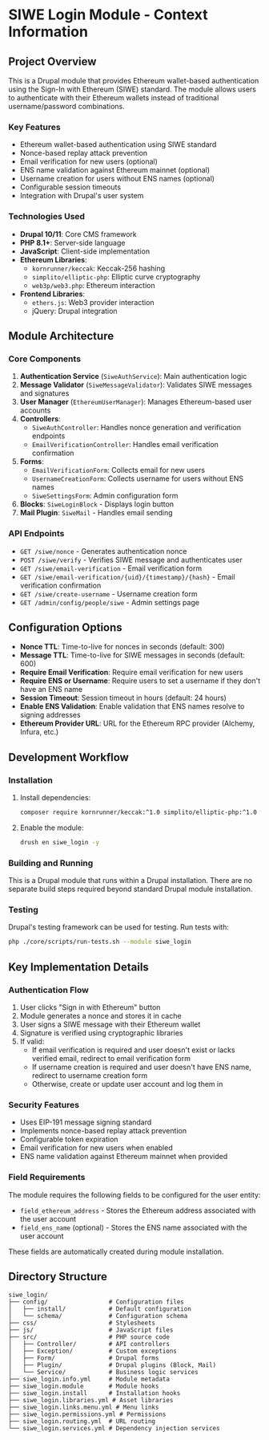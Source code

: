 # SIWE Login Module - Context Information

## Project Overview

This is a Drupal module that provides Ethereum wallet-based authentication using the Sign-In with Ethereum (SIWE) standard. The module allows users to authenticate with their Ethereum wallets instead of traditional username/password combinations.

### Key Features

- Ethereum wallet-based authentication using SIWE standard
- Nonce-based replay attack prevention
- Email verification for new users (optional)
- ENS name validation against Ethereum mainnet (optional)
- Username creation for users without ENS names (optional)
- Configurable session timeouts
- Integration with Drupal's user system

### Technologies Used

- **Drupal 10/11**: Core CMS framework
- **PHP 8.1+**: Server-side language
- **JavaScript**: Client-side implementation
- **Ethereum Libraries**:
  - `kornrunner/keccak`: Keccak-256 hashing
  - `simplito/elliptic-php`: Elliptic curve cryptography
  - `web3p/web3.php`: Ethereum interaction
- **Frontend Libraries**:
  - `ethers.js`: Web3 provider interaction
  - jQuery: Drupal integration

## Module Architecture

### Core Components

1. **Authentication Service** (`SiweAuthService`): Main authentication logic
2. **Message Validator** (`SiweMessageValidator`): Validates SIWE messages and signatures
3. **User Manager** (`EthereumUserManager`): Manages Ethereum-based user accounts
4. **Controllers**:
   - `SiweAuthController`: Handles nonce generation and verification endpoints
   - `EmailVerificationController`: Handles email verification confirmation
5. **Forms**:
   - `EmailVerificationForm`: Collects email for new users
   - `UsernameCreationForm`: Collects username for users without ENS names
   - `SiweSettingsForm`: Admin configuration form
6. **Blocks**: `SiweLoginBlock` - Displays login button
7. **Mail Plugin**: `SiweMail` - Handles email sending

### API Endpoints

- `GET /siwe/nonce` - Generates authentication nonce
- `POST /siwe/verify` - Verifies SIWE message and authenticates user
- `GET /siwe/email-verification` - Email verification form
- `GET /siwe/email-verification/{uid}/{timestamp}/{hash}` - Email verification confirmation
- `GET /siwe/create-username` - Username creation form
- `GET /admin/config/people/siwe` - Admin settings page

## Configuration Options

- **Nonce TTL**: Time-to-live for nonces in seconds (default: 300)
- **Message TTL**: Time-to-live for SIWE messages in seconds (default: 600)
- **Require Email Verification**: Require email verification for new users
- **Require ENS or Username**: Require users to set a username if they don't have an ENS name
- **Session Timeout**: Session timeout in hours (default: 24 hours)
- **Enable ENS Validation**: Enable validation that ENS names resolve to signing addresses
- **Ethereum Provider URL**: URL for the Ethereum RPC provider (Alchemy, Infura, etc.)

## Development Workflow

### Installation

1. Install dependencies:
   ```bash
   composer require kornrunner/keccak:^1.0 simplito/elliptic-php:^1.0 web3p/web3.php:^0.3.2
   ```
2. Enable the module:
   ```bash
   drush en siwe_login -y
   ```

### Building and Running

This is a Drupal module that runs within a Drupal installation. There are no separate build steps required beyond standard Drupal module installation.

### Testing

Drupal's testing framework can be used for testing. Run tests with:
```bash
php ./core/scripts/run-tests.sh --module siwe_login
```

## Key Implementation Details

### Authentication Flow

1. User clicks "Sign in with Ethereum" button
2. Module generates a nonce and stores it in cache
3. User signs a SIWE message with their Ethereum wallet
4. Signature is verified using cryptographic libraries
5. If valid:
   - If email verification is required and user doesn't exist or lacks verified email, redirect to email verification form
   - If username creation is required and user doesn't have ENS name, redirect to username creation form
   - Otherwise, create or update user account and log them in

### Security Features

- Uses EIP-191 message signing standard
- Implements nonce-based replay attack prevention
- Configurable token expiration
- Email verification for new users when enabled
- ENS name validation against Ethereum mainnet when provided

### Field Requirements

The module requires the following fields to be configured for the user entity:
- `field_ethereum_address` - Stores the Ethereum address associated with the user account
- `field_ens_name` (optional) - Stores the ENS name associated with the user account

These fields are automatically created during module installation.

## Directory Structure

```
siwe_login/
├── config/                 # Configuration files
│   ├── install/            # Default configuration
│   └── schema/             # Configuration schema
├── css/                    # Stylesheets
├── js/                     # JavaScript files
├── src/                    # PHP source code
│   ├── Controller/         # API controllers
│   ├── Exception/          # Custom exceptions
│   ├── Form/               # Drupal forms
│   ├── Plugin/             # Drupal plugins (Block, Mail)
│   └── Service/            # Business logic services
├── siwe_login.info.yml     # Module metadata
├── siwe_login.module       # Module hooks
├── siwe_login.install      # Installation hooks
├── siwe_login.libraries.yml # Asset libraries
├── siwe_login.links.menu.yml # Menu links
├── siwe_login.permissions.yml # Permissions
├── siwe_login.routing.yml  # URL routing
└── siwe_login.services.yml # Dependency injection services
```